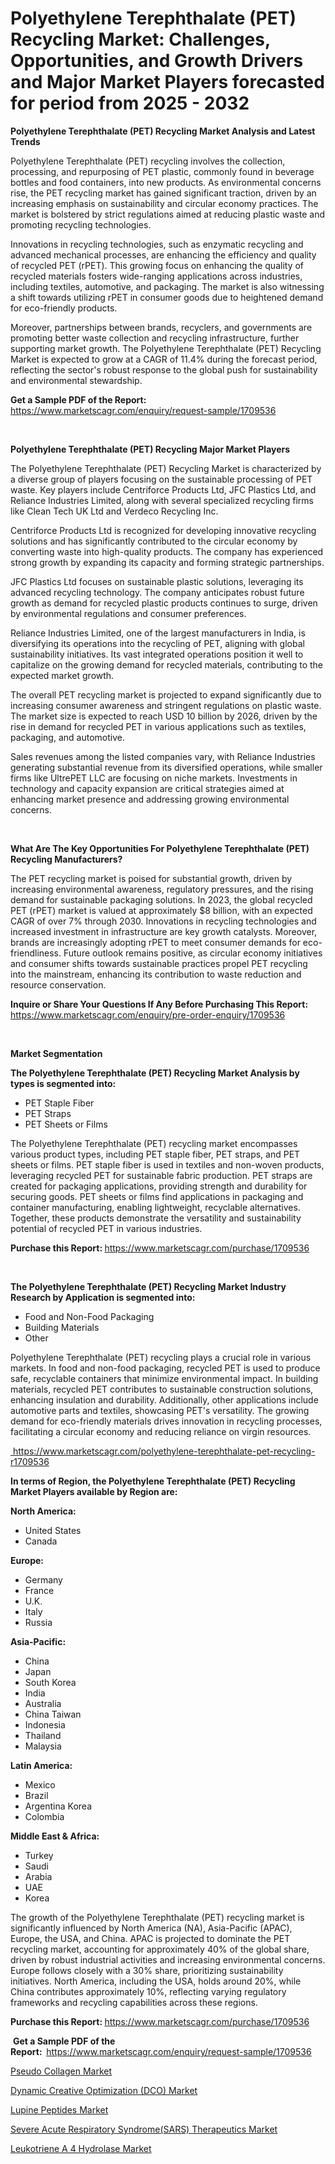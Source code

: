 <p><h1>Polyethylene Terephthalate (PET) Recycling Market: Challenges, Opportunities, and Growth Drivers and Major Market Players forecasted for period from 2025 - 2032</h1></p><p><strong>Polyethylene Terephthalate (PET) Recycling Market Analysis and Latest Trends</strong></p>
<p><p>Polyethylene Terephthalate (PET) recycling involves the collection, processing, and repurposing of PET plastic, commonly found in beverage bottles and food containers, into new products. As environmental concerns rise, the PET recycling market has gained significant traction, driven by an increasing emphasis on sustainability and circular economy practices. The market is bolstered by strict regulations aimed at reducing plastic waste and promoting recycling technologies.</p><p>Innovations in recycling technologies, such as enzymatic recycling and advanced mechanical processes, are enhancing the efficiency and quality of recycled PET (rPET). This growing focus on enhancing the quality of recycled materials fosters wide-ranging applications across industries, including textiles, automotive, and packaging. The market is also witnessing a shift towards utilizing rPET in consumer goods due to heightened demand for eco-friendly products. </p><p>Moreover, partnerships between brands, recyclers, and governments are promoting better waste collection and recycling infrastructure, further supporting market growth. The Polyethylene Terephthalate (PET) Recycling Market is expected to grow at a CAGR of 11.4% during the forecast period, reflecting the sector's robust response to the global push for sustainability and environmental stewardship.</p></p>
<p><strong>Get a Sample PDF of the Report:&nbsp;</strong> <a href="https://www.marketscagr.com/enquiry/request-sample/1709536?utm_campaign=1836&utm_medium=2&utm_source=Github&utm_content=ia&utm_term=27032025&utm_id=polyethylene-terephthalate-pet-recycling">https://www.marketscagr.com/enquiry/request-sample/1709536</a></p>
<p>&nbsp;</p>
<p><strong>Polyethylene Terephthalate (PET) Recycling Major Market Players</strong></p>
<p><p>The Polyethylene Terephthalate (PET) Recycling Market is characterized by a diverse group of players focusing on the sustainable processing of PET waste. Key players include Centriforce Products Ltd, JFC Plastics Ltd, and Reliance Industries Limited, along with several specialized recycling firms like Clean Tech UK Ltd and Verdeco Recycling Inc.</p><p>Centriforce Products Ltd is recognized for developing innovative recycling solutions and has significantly contributed to the circular economy by converting waste into high-quality products. The company has experienced strong growth by expanding its capacity and forming strategic partnerships.</p><p>JFC Plastics Ltd focuses on sustainable plastic solutions, leveraging its advanced recycling technology. The company anticipates robust future growth as demand for recycled plastic products continues to surge, driven by environmental regulations and consumer preferences.</p><p>Reliance Industries Limited, one of the largest manufacturers in India, is diversifying its operations into the recycling of PET, aligning with global sustainability initiatives. Its vast integrated operations position it well to capitalize on the growing demand for recycled materials, contributing to the expected market growth.</p><p>The overall PET recycling market is projected to expand significantly due to increasing consumer awareness and stringent regulations on plastic waste. The market size is expected to reach USD 10 billion by 2026, driven by the rise in demand for recycled PET in various applications such as textiles, packaging, and automotive.</p><p>Sales revenues among the listed companies vary, with Reliance Industries generating substantial revenue from its diversified operations, while smaller firms like UltrePET LLC are focusing on niche markets. Investments in technology and capacity expansion are critical strategies aimed at enhancing market presence and addressing growing environmental concerns.</p></p>
<p>&nbsp;</p>
<p><strong>What Are The Key Opportunities For Polyethylene Terephthalate (PET) Recycling Manufacturers?</strong></p>
<p><p>The PET recycling market is poised for substantial growth, driven by increasing environmental awareness, regulatory pressures, and the rising demand for sustainable packaging solutions. In 2023, the global recycled PET (rPET) market is valued at approximately $8 billion, with an expected CAGR of over 7% through 2030. Innovations in recycling technologies and increased investment in infrastructure are key growth catalysts. Moreover, brands are increasingly adopting rPET to meet consumer demands for eco-friendliness. Future outlook remains positive, as circular economy initiatives and consumer shifts towards sustainable practices propel PET recycling into the mainstream, enhancing its contribution to waste reduction and resource conservation.</p></p>
<p><strong>Inquire or Share Your Questions If Any Before Purchasing This Report:</strong> <a href="https://www.marketscagr.com/enquiry/pre-order-enquiry/1709536?utm_campaign=1836&utm_medium=2&utm_source=Github&utm_content=ia&utm_term=27032025&utm_id=polyethylene-terephthalate-pet-recycling">https://www.marketscagr.com/enquiry/pre-order-enquiry/1709536</a></p>
<p>&nbsp;</p>
<p><strong>Market Segmentation</strong></p>
<p><strong>The Polyethylene Terephthalate (PET) Recycling Market Analysis by types is segmented into:</strong></p>
<p><ul><li>PET Staple Fiber</li><li>PET Straps</li><li>PET Sheets or Films</li></ul></p>
<p><p>The Polyethylene Terephthalate (PET) recycling market encompasses various product types, including PET staple fiber, PET straps, and PET sheets or films. PET staple fiber is used in textiles and non-woven products, leveraging recycled PET for sustainable fabric production. PET straps are created for packaging applications, providing strength and durability for securing goods. PET sheets or films find applications in packaging and container manufacturing, enabling lightweight, recyclable alternatives. Together, these products demonstrate the versatility and sustainability potential of recycled PET in various industries.</p></p>
<p><strong>Purchase this Report:&nbsp;</strong><a href="https://www.marketscagr.com/purchase/1709536?utm_campaign=1836&utm_medium=2&utm_source=Github&utm_content=ia&utm_term=27032025&utm_id=polyethylene-terephthalate-pet-recycling">https://www.marketscagr.com/purchase/1709536</a></p>
<p>&nbsp;</p>
<p><strong>The Polyethylene Terephthalate (PET) Recycling Market Industry Research by Application is segmented into:</strong></p>
<p><ul><li>Food and Non-Food Packaging</li><li>Building Materials</li><li>Other</li></ul></p>
<p><p>Polyethylene Terephthalate (PET) recycling plays a crucial role in various markets. In food and non-food packaging, recycled PET is used to produce safe, recyclable containers that minimize environmental impact. In building materials, recycled PET contributes to sustainable construction solutions, enhancing insulation and durability. Additionally, other applications include automotive parts and textiles, showcasing PET's versatility. The growing demand for eco-friendly materials drives innovation in recycling processes, facilitating a circular economy and reducing reliance on virgin resources.</p></p>
<p><a href="https://www.marketscagr.com/polyethylene-terephthalate-pet-recycling-r1709536?utm_campaign=1836&utm_medium=2&utm_source=Github&utm_content=ia&utm_term=27032025&utm_id=polyethylene-terephthalate-pet-recycling">&nbsp;https://www.marketscagr.com/polyethylene-terephthalate-pet-recycling-r1709536</a></p>
<p><strong>In terms of Region, the Polyethylene Terephthalate (PET) Recycling Market Players available by Region are:</strong></p>
<p>
    <p> <strong> North America: </strong>
        <ul>
            <li>United States</li>
            <li>Canada</li>
        </ul>
        </p> 
    <p> <strong> Europe: </strong>
        <ul>
            <li>Germany</li>
            <li>France</li>
            <li>U.K.</li>
            <li>Italy</li>
            <li>Russia</li>
        </ul>
        </p> 
    <p> <strong> Asia-Pacific: </strong>
        <ul>
            <li>China</li>
            <li>Japan</li>
            <li>South Korea</li>
            <li>India</li>
            <li>Australia</li>
            <li>China Taiwan</li>
            <li>Indonesia</li>
            <li>Thailand</li>
            <li>Malaysia</li>
        </ul>
        </p> 
    <p> <strong> Latin America: </strong>
        <ul>
            <li>Mexico</li>
            <li>Brazil</li>
            <li>Argentina Korea</li>
            <li>Colombia</li>
        </ul>
        </p> 
    <p> <strong> Middle East & Africa: </strong>
        <ul>
            <li>Turkey</li>
            <li>Saudi</li>
            <li>Arabia</li>
            <li>UAE</li>
            <li>Korea</li>
        </ul>
    </p>
    </p>
<p><p>The growth of the Polyethylene Terephthalate (PET) recycling market is significantly influenced by North America (NA), Asia-Pacific (APAC), Europe, the USA, and China. APAC is projected to dominate the PET recycling market, accounting for approximately 40% of the global share, driven by robust industrial activities and increasing environmental concerns. Europe follows closely with a 30% share, prioritizing sustainability initiatives. North America, including the USA, holds around 20%, while China contributes approximately 10%, reflecting varying regulatory frameworks and recycling capabilities across these regions.</p></p>
<p><strong>Purchase this Report: </strong><a href="https://www.marketscagr.com/purchase/1709536?utm_campaign=1836&utm_medium=2&utm_source=Github&utm_content=ia&utm_term=27032025&utm_id=polyethylene-terephthalate-pet-recycling">https://www.marketscagr.com/purchase/1709536</a></p>
<p>&nbsp;<strong>Get a Sample PDF of the Report:&nbsp;&nbsp;</strong><a href="https://www.marketscagr.com/enquiry/request-sample/1709536?utm_campaign=1836&utm_medium=2&utm_source=Github&utm_content=ia&utm_term=27032025&utm_id=polyethylene-terephthalate-pet-recycling">https://www.marketscagr.com/enquiry/request-sample/1709536</a></p>
<p><strong></strong></p>
<p><p><a href="https://github.com/arocasanzib6/Market-Research-Report-List-1/blob/main/pseudo-collagen-market.md?utm_campaign=1836&utm_medium=2&utm_source=Github&utm_content=ia&utm_term=27032025&utm_id=polyethylene-terephthalate-pet-recycling">Pseudo Collagen Market</a></p><p><a href="https://github.com/AshikRahman991/Market-Research-Report-List-2/blob/main/dynamic-creative-optimization-dco-market.md?utm_campaign=1836&utm_medium=2&utm_source=Github&utm_content=ia&utm_term=27032025&utm_id=polyethylene-terephthalate-pet-recycling">Dynamic Creative Optimization (DCO) Market</a></p><p><a href="https://github.com/guneycigdem35/Market-Research-Report-List-5/blob/main/lupine-peptides-market.md?utm_campaign=1836&utm_medium=2&utm_source=Github&utm_content=ia&utm_term=27032025&utm_id=polyethylene-terephthalate-pet-recycling">Lupine Peptides Market</a></p><p><a href="https://github.com/arneslullapq/Market-Research-Report-List-1/blob/main/severe-acute-respiratory-syndromesars-therapeutics-market.md?utm_campaign=1836&utm_medium=2&utm_source=Github&utm_content=ia&utm_term=27032025&utm_id=polyethylene-terephthalate-pet-recycling">Severe Acute Respiratory Syndrome(SARS) Therapeutics Market</a></p><p><a href="https://github.com/mabutironaldo/Market-Research-Report-List-7/blob/main/leukotriene-a-4-hydrolase-market.md?utm_campaign=1836&utm_medium=2&utm_source=Github&utm_content=ia&utm_term=27032025&utm_id=polyethylene-terephthalate-pet-recycling">Leukotriene A 4 Hydrolase Market</a></p></p>